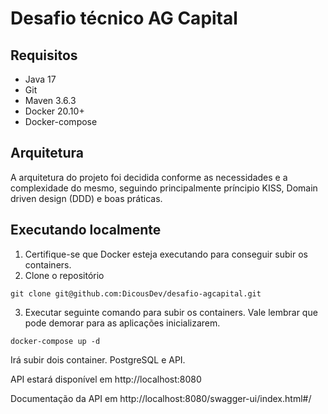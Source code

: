 # Desafio técnico AG Capital

## Requisitos

- Java 17
- Git
- Maven 3.6.3
- Docker 20.10+
- Docker-compose

## Arquitetura

A arquitetura do projeto foi decidida conforme as necessidades e a complexidade do mesmo, seguindo principalmente príncipio KISS, Domain driven design (DDD) e boas práticas.


## Executando localmente

1. Certifique-se que Docker esteja executando para conseguir subir os containers.
2. Clone o repositório

```shell 
git clone git@github.com:DicousDev/desafio-agcapital.git
```

3. Executar seguinte comando para subir os containers.
   Vale lembrar que pode demorar para as aplicações inicializarem.

```shell 
docker-compose up -d
```
Irá subir dois container. PostgreSQL e API.

API estará disponível em http://localhost:8080

Documentação da API em http://localhost:8080/swagger-ui/index.html#/